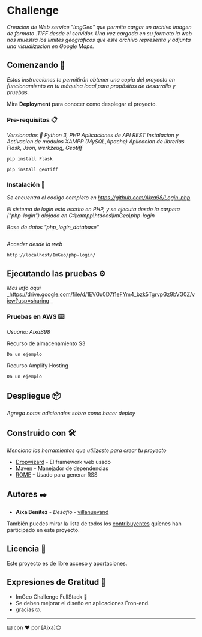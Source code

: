 # Challenge

_Creacion de Web service "ImgGeo" que permite cargar un archivo imagen de formato .TIFF desde el servidor. Una vez cargada en su formato la web nos muestra los limites geograficos que este archivo representa y adjunta una visualizacion en Google Maps._

## Comenzando 🚀

_Estas instrucciones te permitirán obtener una copia del proyecto en funcionamiento en tu máquina local para propósitos de desarrollo y pruebas._

Mira **Deployment** para conocer como desplegar el proyecto.

### Pre-requisitos 📋

_Versionados 📌_
_Python 3, PHP_
_Aplicaciones de API REST_
_Instalacion y Activacion de modulos XAMPP (MySQL,Apache)_
_Aplicacion de librerias Flask, Json, werkzeug, Geotiff_

```
pip install Flask
```

```
pip install geotiff
```

### Instalación 🔧

_Se encuentra el codigo completo en https://github.com/Aixa98/Login-php_

_El sistema de login esta escrito en PHP, y se ejecuta desde la carpeta ("php-login") alojada en C:\xampp\htdocs\ImGeo\php-login_

_Base de datos "php_login_database"_

```

```

_Acceder desde la web_

```
http://localhost/ImGeo/php-login/
```

## Ejecutando las pruebas ⚙️

_Mas info aqui_
_https://drive.google.com/file/d/1EVGu0D7t1eFYm4_bzk5TgrvpGz9bVG0Z/view?usp=sharing _

### Pruebas en AWS ⌨️

_Usuario: AixaB98_

Recurso de almacenamiento S3

```
Da un ejemplo
```

Recurso Amplify Hosting

```
Da un ejemplo
```

## Despliegue 📦

_Agrega notas adicionales sobre como hacer deploy_

## Construido con 🛠️

_Menciona las herramientas que utilizaste para crear tu proyecto_

- [Dropwizard](http://www.dropwizard.io/1.0.2/docs/) - El framework web usado
- [Maven](https://maven.apache.org/) - Manejador de dependencias
- [ROME](https://rometools.github.io/rome/) - Usado para generar RSS

## Autores ✒️

- **Aixa Benitez** - _Desafio_ - [villanuevand](https://github.com/Aixa98)

También puedes mirar la lista de todos los [contribuyentes](https://github.com/your/project/contributors) quíenes han participado en este proyecto.

## Licencia 📄

Este proyecto es de libre acceso y aportaciones.

## Expresiones de Gratitud 🎁

- ImGeo Challenge FullStack 📢
- Se deben mejorar el diseño en aplicaciones Fron-end.
- gracias 🤓.

---

⌨️ con ❤️ por [Aixa]😊
